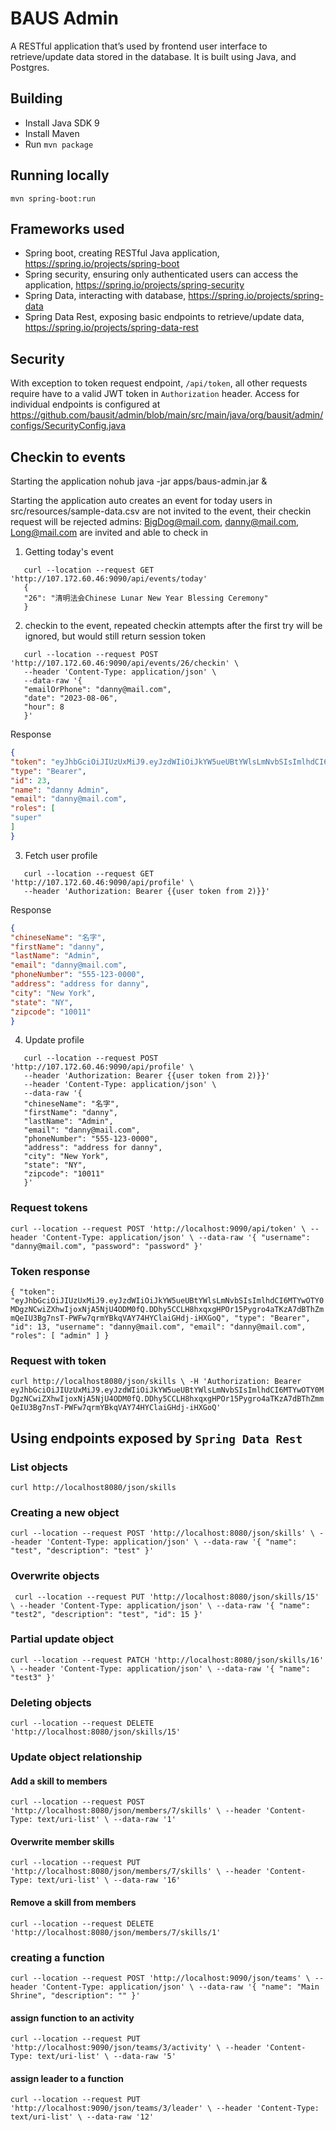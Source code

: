 # BAUS Admin
A RESTful application that’s used by frontend user interface to retrieve/update data stored in the database. It is built using Java, and Postgres.

## Building
- Install Java SDK 9
- Install Maven
- Run `mvn package`

## Running locally
`mvn spring-boot:run`

## Frameworks used
- Spring boot, creating RESTful Java application, https://spring.io/projects/spring-boot
- Spring security, ensuring only authenticated users can access the application, https://spring.io/projects/spring-security
- Spring Data, interacting with database, https://spring.io/projects/spring-data
- Spring Data Rest, exposing basic endpoints to retrieve/update data, https://spring.io/projects/spring-data-rest

## Security
With exception to token request endpoint, `/api/token`, all other requests require have to a valid JWT token in `Authorization` header.
Access for individual endpoints is configured at https://github.com/bausit/admin/blob/main/src/main/java/org/bausit/admin/configs/SecurityConfig.java


## Checkin to events
Starting the application
nohub java -jar apps/baus-admin.jar &

Starting the application auto creates an event for today
users in src/resources/sample-data.csv are not invited to the event, their checkin request will be rejected
admins: BigDog@mail.com, danny@mail.com, Long@mail.com are invited and able to check in



1. Getting today's event
```
   curl --location --request GET 'http://107.172.60.46:9090/api/events/today'
   {
   "26": "清明法会Chinese Lunar New Year Blessing Ceremony"
   }
```


2. checkin to the event, repeated checkin attempts after the first try will be ignored, but would still return session token
```
   curl --location --request POST 'http://107.172.60.46:9090/api/events/26/checkin' \
   --header 'Content-Type: application/json' \
   --data-raw '{
   "emailOrPhone": "danny@mail.com",
   "date": "2023-08-06",
   "hour": 8
   }'
```

Response
```json
{
"token": "eyJhbGciOiJIUzUxMiJ9.eyJzdWIiOiJkYW5ueUBtYWlsLmNvbSIsImlhdCI6MTY5MTIxMjI2MiwiZXhwIjoxNjkxMjMwMjYyfQ.0semiVuf8NrjcrKpBQBHBotkITsodvcQMLt44hs7thegtrFD0UDM8-0v82p10csXCx4hVzShQj5nq5Q9KY4Xbw",
"type": "Bearer",
"id": 23,
"name": "danny Admin",
"email": "danny@mail.com",
"roles": [
"super"
]
}
```

3. Fetch user profile
```
   curl --location --request GET 'http://107.172.60.46:9090/api/profile' \
   --header 'Authorization: Bearer {{user token from 2)}}'
```

Response
```json
{
"chineseName": "名字",
"firstName": "danny",
"lastName": "Admin",
"email": "danny@mail.com",
"phoneNumber": "555-123-0000",
"address": "address for danny",
"city": "New York",
"state": "NY",
"zipcode": "10011"
}
```

4. Update profile
```
   curl --location --request POST 'http://107.172.60.46:9090/api/profile' \
   --header 'Authorization: Bearer {{user token from 2)}}'
   --header 'Content-Type: application/json' \
   --data-raw '{
   "chineseName": "名字",
   "firstName": "danny",
   "lastName": "Admin",
   "email": "danny@mail.com",
   "phoneNumber": "555-123-0000",
   "address": "address for danny",
   "city": "New York",
   "state": "NY",
   "zipcode": "10011"
   }'

```

### Request tokens
`
curl --location --request POST 'http://localhost:9090/api/token' \
--header 'Content-Type: application/json' \
--data-raw '{
"username": "danny@mail.com",
"password": "password"
}'
`
### Token response
`
{
"token": "eyJhbGciOiJIUzUxMiJ9.eyJzdWIiOiJkYW5ueUBtYWlsLmNvbSIsImlhdCI6MTYwOTY0MDgzNCwiZXhwIjoxNjA5NjU4ODM0fQ.DDhy5CCLH8hxqxgHPOr15Pygro4aTKzA7dBThZmmQeIU3Bg7nsT-PWFw7qrmYBkqVAY74HYClaiGHdj-iHXGoQ",
"type": "Bearer",
"id": 13,
"username": "danny@mail.com",
"email": "danny@mail.com",
"roles": [
"admin"
]
}
`

### Request with token
`
curl http://localhost8080/json/skills \
-H 'Authorization: Bearer eyJhbGciOiJIUzUxMiJ9.eyJzdWIiOiJkYW5ueUBtYWlsLmNvbSIsImlhdCI6MTYwOTY0MDgzNCwiZXhwIjoxNjA5NjU4ODM0fQ.DDhy5CCLH8hxqxgHPOr15Pygro4aTKzA7dBThZmmQeIU3Bg7nsT-PWFw7qrmYBkqVAY74HYClaiGHdj-iHXGoQ'
`

## Using endpoints exposed by `Spring Data Rest` 
### List objects
`curl http://localhost8080/json/skills`

### Creating a new object
`
curl --location --request POST 'http://localhost:8080/json/skills' \
--header 'Content-Type: application/json' \
--data-raw '{
"name": "test",
"description": "test"
}'
`

### Overwrite objects
`
curl --location --request PUT 'http://localhost:8080/json/skills/15' \
--header 'Content-Type: application/json' \
--data-raw '{
"name": "test2",
"description": "test",
"id": 15
}'`

### Partial update object
`
curl --location --request PATCH 'http://localhost:8080/json/skills/16' \
--header 'Content-Type: application/json' \
--data-raw '{
"name": "test3"
}'
`

### Deleting objects
`curl --location --request DELETE 'http://localhost:8080/json/skills/15'`

### Update object relationship
#### Add a skill to members
`
curl --location --request POST 'http://localhost:8080/json/members/7/skills' \
--header 'Content-Type: text/uri-list' \
--data-raw '1'
`
#### Overwrite member skills
`
curl --location --request PUT 'http://localhost:8080/json/members/7/skills' \
--header 'Content-Type: text/uri-list' \
--data-raw '16'
`
#### Remove a skill from members
`curl --location --request DELETE 'http://localhost:8080/json/members/7/skills/1'`

### creating a function
`
curl --location --request POST 'http://localhost:9090/json/teams' \
--header 'Content-Type: application/json' \
--data-raw '{
"name": "Main Shrine",
"description": ""
}'
`

#### assign function to an activity
`
curl --location --request PUT 'http://localhost:9090/json/teams/3/activity' \
--header 'Content-Type: text/uri-list' \
--data-raw '5'
`

#### assign leader to a function
`
curl --location --request PUT 'http://localhost:9090/json/teams/3/leader' \
--header 'Content-Type: text/uri-list' \
--data-raw '12'
`